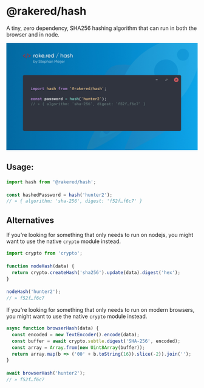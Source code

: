 # @rakered/hash

A tiny, zero dependency, SHA256 hashing algorithm that can run in both the browser and in node.

![social image](https://github.com/rakered/rakered/raw/main/packages/hash/docs/social.jpg)

## Usage:

```js
import hash from '@rakered/hash';

const hashedPassword = hash('hunter2');
// » { algorithm: 'sha-256', digest: 'f52f…f6c7' }
```

## Alternatives

If you're looking for something that only needs to run on nodejs, you might want to use the native `crypto` module instead.

```js
import crypto from 'crypto';

function nodeHash(data) {
  return crypto.createHash('sha256').update(data).digest('hex');
}

nodeHash('hunter2');
// » f52f…f6c7
```

If you're looking for something that only needs to run on modern browsers, you might want to use the native `crypto` module instead.

```js
async function browserHash(data) {
  const encoded = new TextEncoder().encode(data);
  const buffer = await crypto.subtle.digest('SHA-256', encoded);
  const array = Array.from(new Uint8Array(buffer));
  return array.map(b => ('00' + b.toString(16)).slice(-2)).join('');
}

await browserHash('hunter2');
// » f52f…f6c7
```